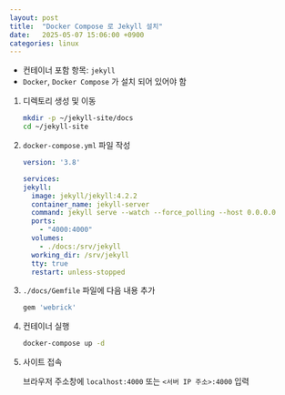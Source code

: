 ```yaml
---
layout: post
title:  "Docker Compose 로 Jekyll 설치"
date:   2025-05-07 15:06:00 +0900
categories: linux
---
```

- 컨테이너 포함 항목: `jekyll`  
- `Docker`, `Docker Compose` 가 설치 되어 있어야 함  

1. 디렉토리 생성 및 이동

    ```bash
    mkdir -p ~/jekyll-site/docs
    cd ~/jekyll-site
    ```

2. `docker-compose.yml` 파일 작성

    ```yaml
    version: '3.8'

    services:
    jekyll:
      image: jekyll/jekyll:4.2.2
      container_name: jekyll-server
      command: jekyll serve --watch --force_polling --host 0.0.0.0
      ports:
        - "4000:4000"
      volumes:
        - ./docs:/srv/jekyll
      working_dir: /srv/jekyll
      tty: true
      restart: unless-stopped
    ```

3. `./docs/Gemfile` 파일에 다음 내용 추가

    ```ruby
    gem 'webrick'
    ```

4. 컨테이너 실행

    ```bash
    docker-compose up -d
    ```

5. 사이트 접속

    브라우저 주소창에 `localhost:4000` 또는 `<서버 IP 주소>:4000` 입력  